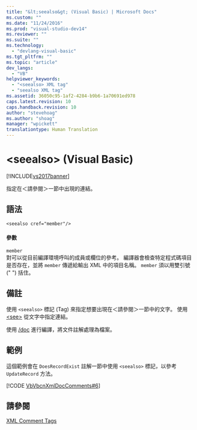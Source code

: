 ```yaml
---
title: "&lt;seealso&gt; (Visual Basic) | Microsoft Docs"
ms.custom: ""
ms.date: "11/24/2016"
ms.prod: "visual-studio-dev14"
ms.reviewer: ""
ms.suite: ""
ms.technology: 
  - "devlang-visual-basic"
ms.tgt_pltfrm: ""
ms.topic: "article"
dev_langs: 
  - "VB"
helpviewer_keywords: 
  - "<seealso> XML tag"
  - "seealso XML tag"
ms.assetid: 36050c95-1af2-4284-b9b6-1a70691ed978
caps.latest.revision: 10
caps.handback.revision: 10
author: "stevehoag"
ms.author: "shoag"
manager: "wpickett"
translationtype: Human Translation
---
```

# &lt;seealso&gt; (Visual Basic)
[!INCLUDE[vs2017banner](../../../csharp/includes/vs2017banner.md)]

指定在＜請參閱＞一節中出現的連結。  
  
## 語法  
  
```  
<seealso cref="member"/>  
```  
  
#### 參數  
 `member`  
 對可以從目前編譯環境呼叫的成員或欄位的參考。  編譯器會檢查特定程式碼項目是否存在，並將 `member` 傳遞給輸出 XML 中的項目名稱。  `member` 須以用雙引號 \(" "\) 括住。  
  
## 備註  
 使用 `<seealso>` 標記 \(Tag\) 來指定想要出現在＜請參閱＞一節中的文字。  使用 [\<see\>](../../../visual-basic/language-reference/xmldoc/see.md) 從文字中指定連結。  
  
 使用 [\/doc](../../../visual-basic/reference/command-line-compiler/doc.md) 進行編譯，將文件註解處理為檔案。  
  
## 範例  
 這個範例會在 `DoesRecordExist` 註解一節中使用 `<seealso>` 標記，以參考 `UpdateRecord` 方法。  
  
 [!CODE [VbVbcnXmlDocComments#6](../CodeSnippet/VS_Snippets_VBCSharp/VbVbcnXmlDocComments#6)]  
  
## 請參閱  
 [XML Comment Tags](../../../visual-basic/language-reference/xmldoc/recommended-xml-tags-for-documentation-comments.md)